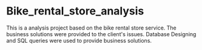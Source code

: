 # Bike_rental_store_analysis

This is a analysis project based on the bike rental store service.
The business solutions were provided to the client's issues.
Database Designing and SQL queries were used to provide business solutions.

